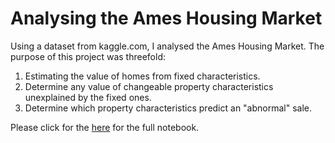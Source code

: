 # Analysing the Ames Housing Market

Using a dataset from kaggle.com, I analysed the Ames Housing Market. The purpose of this project was threefold:

1. Estimating the value of homes from fixed characteristics.
2. Determine any value of changeable property characteristics unexplained by the fixed ones.
3. Determine which property characteristics predict an "abnormal" sale.

Please click for the [here](https://github.com/SeanTurner026/Portfolio/blob/master/Project%203/Sean%20Turner%20Project%203.ipynb) for the full notebook.




